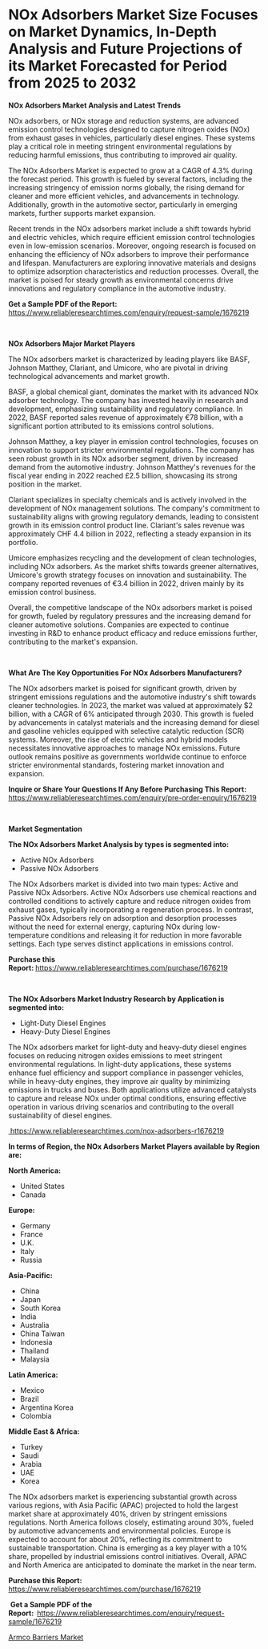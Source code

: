 <p><h1>NOx Adsorbers Market Size Focuses on Market Dynamics, In-Depth Analysis and Future Projections of its Market Forecasted for Period from 2025 to 2032</h1></p><p><strong>NOx Adsorbers Market Analysis and Latest Trends</strong></p>
<p><p>NOx adsorbers, or NOx storage and reduction systems, are advanced emission control technologies designed to capture nitrogen oxides (NOx) from exhaust gases in vehicles, particularly diesel engines. These systems play a critical role in meeting stringent environmental regulations by reducing harmful emissions, thus contributing to improved air quality.</p><p>The NOx Adsorbers Market is expected to grow at a CAGR of 4.3% during the forecast period. This growth is fueled by several factors, including the increasing stringency of emission norms globally, the rising demand for cleaner and more efficient vehicles, and advancements in technology. Additionally, growth in the automotive sector, particularly in emerging markets, further supports market expansion.</p><p>Recent trends in the NOx adsorbers market include a shift towards hybrid and electric vehicles, which require efficient emission control technologies even in low-emission scenarios. Moreover, ongoing research is focused on enhancing the efficiency of NOx adsorbers to improve their performance and lifespan. Manufacturers are exploring innovative materials and designs to optimize adsorption characteristics and reduction processes. Overall, the market is poised for steady growth as environmental concerns drive innovations and regulatory compliance in the automotive industry.</p></p>
<p><strong>Get a Sample PDF of the Report:&nbsp;</strong> <a href="https://www.reliableresearchtimes.com/enquiry/request-sample/1676219?utm_campaign=2182&utm_medium=2&utm_source=Github&utm_content=ia&utm_term=19022025&utm_id=nox-adsorbers">https://www.reliableresearchtimes.com/enquiry/request-sample/1676219</a></p>
<p>&nbsp;</p>
<p><strong>NOx Adsorbers Major Market Players</strong></p>
<p><p>The NOx adsorbers market is characterized by leading players like BASF, Johnson Matthey, Clariant, and Umicore, who are pivotal in driving technological advancements and market growth. </p><p>BASF, a global chemical giant, dominates the market with its advanced NOx adsorber technology. The company has invested heavily in research and development, emphasizing sustainability and regulatory compliance. In 2022, BASF reported sales revenue of approximately €78 billion, with a significant portion attributed to its emissions control solutions.</p><p>Johnson Matthey, a key player in emission control technologies, focuses on innovation to support stricter environmental regulations. The company has seen robust growth in its NOx adsorber segment, driven by increased demand from the automotive industry. Johnson Matthey's revenues for the fiscal year ending in 2022 reached £2.5 billion, showcasing its strong position in the market.</p><p>Clariant specializes in specialty chemicals and is actively involved in the development of NOx management solutions. The company's commitment to sustainability aligns with growing regulatory demands, leading to consistent growth in its emission control product line. Clariant's sales revenue was approximately CHF 4.4 billion in 2022, reflecting a steady expansion in its portfolio.</p><p>Umicore emphasizes recycling and the development of clean technologies, including NOx adsorbers. As the market shifts towards greener alternatives, Umicore's growth strategy focuses on innovation and sustainability. The company reported revenues of €3.4 billion in 2022, driven mainly by its emission control business.</p><p>Overall, the competitive landscape of the NOx adsorbers market is poised for growth, fueled by regulatory pressures and the increasing demand for cleaner automotive solutions. Companies are expected to continue investing in R&D to enhance product efficacy and reduce emissions further, contributing to the market's expansion.</p></p>
<p>&nbsp;</p>
<p><strong>What Are The Key Opportunities For NOx Adsorbers Manufacturers?</strong></p>
<p><p>The NOx adsorbers market is poised for significant growth, driven by stringent emissions regulations and the automotive industry's shift towards cleaner technologies. In 2023, the market was valued at approximately $2 billion, with a CAGR of 6% anticipated through 2030. This growth is fueled by advancements in catalyst materials and the increasing demand for diesel and gasoline vehicles equipped with selective catalytic reduction (SCR) systems. Moreover, the rise of electric vehicles and hybrid models necessitates innovative approaches to manage NOx emissions. Future outlook remains positive as governments worldwide continue to enforce stricter environmental standards, fostering market innovation and expansion.</p></p>
<p><strong>Inquire or Share Your Questions If Any Before Purchasing This Report:</strong> <a href="https://www.reliableresearchtimes.com/enquiry/pre-order-enquiry/1676219?utm_campaign=2182&utm_medium=2&utm_source=Github&utm_content=ia&utm_term=19022025&utm_id=nox-adsorbers">https://www.reliableresearchtimes.com/enquiry/pre-order-enquiry/1676219</a></p>
<p>&nbsp;</p>
<p><strong>Market Segmentation</strong></p>
<p><strong>The NOx Adsorbers Market Analysis by types is segmented into:</strong></p>
<p><ul><li>Active NOx Adsorbers</li><li>Passive NOx Adsorbers</li></ul></p>
<p><p>The NOx Adsorbers market is divided into two main types: Active and Passive NOx Adsorbers. Active NOx Adsorbers use chemical reactions and controlled conditions to actively capture and reduce nitrogen oxides from exhaust gases, typically incorporating a regeneration process. In contrast, Passive NOx Adsorbers rely on adsorption and desorption processes without the need for external energy, capturing NOx during low-temperature conditions and releasing it for reduction in more favorable settings. Each type serves distinct applications in emissions control.</p></p>
<p><strong>Purchase this Report:&nbsp;</strong><a href="https://www.reliableresearchtimes.com/purchase/1676219?utm_campaign=2182&utm_medium=2&utm_source=Github&utm_content=ia&utm_term=19022025&utm_id=nox-adsorbers">https://www.reliableresearchtimes.com/purchase/1676219</a></p>
<p>&nbsp;</p>
<p><strong>The NOx Adsorbers Market Industry Research by Application is segmented into:</strong></p>
<p><ul><li>Light-Duty Diesel Engines</li><li>Heavy-Duty Diesel Engines</li></ul></p>
<p><p>The NOx adsorbers market for light-duty and heavy-duty diesel engines focuses on reducing nitrogen oxides emissions to meet stringent environmental regulations. In light-duty applications, these systems enhance fuel efficiency and support compliance in passenger vehicles, while in heavy-duty engines, they improve air quality by minimizing emissions in trucks and buses. Both applications utilize advanced catalysts to capture and release NOx under optimal conditions, ensuring effective operation in various driving scenarios and contributing to the overall sustainability of diesel engines.</p></p>
<p><a href="https://www.reliableresearchtimes.com/nox-adsorbers-r1676219?utm_campaign=2182&utm_medium=2&utm_source=Github&utm_content=ia&utm_term=19022025&utm_id=nox-adsorbers">&nbsp;https://www.reliableresearchtimes.com/nox-adsorbers-r1676219</a></p>
<p><strong>In terms of Region, the NOx Adsorbers Market Players available by Region are:</strong></p>
<p>
    <p> <strong> North America: </strong>
        <ul>
            <li>United States</li>
            <li>Canada</li>
        </ul>
        </p> 
    <p> <strong> Europe: </strong>
        <ul>
            <li>Germany</li>
            <li>France</li>
            <li>U.K.</li>
            <li>Italy</li>
            <li>Russia</li>
        </ul>
        </p> 
    <p> <strong> Asia-Pacific: </strong>
        <ul>
            <li>China</li>
            <li>Japan</li>
            <li>South Korea</li>
            <li>India</li>
            <li>Australia</li>
            <li>China Taiwan</li>
            <li>Indonesia</li>
            <li>Thailand</li>
            <li>Malaysia</li>
        </ul>
        </p> 
    <p> <strong> Latin America: </strong>
        <ul>
            <li>Mexico</li>
            <li>Brazil</li>
            <li>Argentina Korea</li>
            <li>Colombia</li>
        </ul>
        </p> 
    <p> <strong> Middle East & Africa: </strong>
        <ul>
            <li>Turkey</li>
            <li>Saudi</li>
            <li>Arabia</li>
            <li>UAE</li>
            <li>Korea</li>
        </ul>
    </p>
    </p>
<p><p>The NOx adsorbers market is experiencing substantial growth across various regions, with Asia Pacific (APAC) projected to hold the largest market share at approximately 40%, driven by stringent emissions regulations. North America follows closely, estimating around 30%, fueled by automotive advancements and environmental policies. Europe is expected to account for about 20%, reflecting its commitment to sustainable transportation. China is emerging as a key player with a 10% share, propelled by industrial emissions control initiatives. Overall, APAC and North America are anticipated to dominate the market in the near term.</p></p>
<p><strong>Purchase this Report: </strong><a href="https://www.reliableresearchtimes.com/purchase/1676219?utm_campaign=2182&utm_medium=2&utm_source=Github&utm_content=ia&utm_term=19022025&utm_id=nox-adsorbers">https://www.reliableresearchtimes.com/purchase/1676219</a></p>
<p>&nbsp;<strong>Get a Sample PDF of the Report:&nbsp;&nbsp;</strong><a href="https://www.reliableresearchtimes.com/enquiry/request-sample/1676219?utm_campaign=2182&utm_medium=2&utm_source=Github&utm_content=ia&utm_term=19022025&utm_id=nox-adsorbers">https://www.reliableresearchtimes.com/enquiry/request-sample/1676219</a></p>
<p><strong></strong></p>
<p><p><a href="https://github.com/tona7vba/Market-Research-Report-List-1/blob/main/armco-barriers-market.md?utm_campaign=2182&utm_medium=2&utm_source=Github&utm_content=ia&utm_term=19022025&utm_id=nox-adsorbers">Armco Barriers Market</a></p></p>